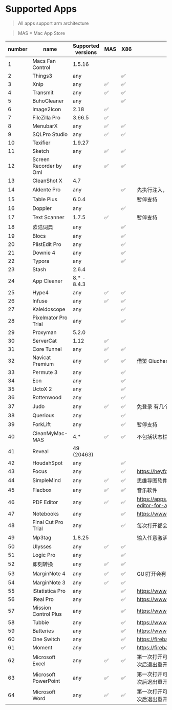 
# Supported Apps

> All apps support arm architecture

> MAS = Mac App Store


| number | name | Supported versions | MAS  | X86  | remark |
| ---- | ---- | -------- | ---- | ---- | ---- |
| 1 | Macs Fan Control | 1.5.16 |  |  |  |
| 2 | Things3 | any |  | ✅ |  |
| 3 | Xnip | any | ✅ | ✅ |  |
| 4 | Transmit | any | ✅ | ✅ |  |
| 5 | BuhoCleaner | any |  | ✅ |  |
| 6 | Image2Icon | 2.18 | ✅ |  |  |
| 7 | FileZilla Pro | 3.66.5 | ✅ |  |  |
| 8 | MenubarX | any | ✅ | ✅ |  |
| 9 | SQLPro Studio | any | ✅ | ✅ |  |
| 10 | Texifier | 1.9.27 |  |  |  |
| 11 | Sketch | any | ✅ | ✅ |  |
| 12 | Screen Recorder by Omi | any | ✅ | ✅ |  |
| 13 | CleanShot X | 4.7 |  |  |  |
| 14 | Aldente Pro | any |  | ✅ | 先执行注入，再去使用激活码激活 |
| 15 | Table Plus | 6.0.4 |  |  | 暂停支持 |
| 16 | Doppler | any |  | ✅ |  |
| 17 | Text Scanner | 1.7.5 | ✅ |  | 暂停支持 |
| 18 | 欧陆词典 | any |  | ✅ |  |
| 19 | Blocs | any |  | ✅ |  |
| 20 | PlistEdit Pro | any |  | ✅ |  |
| 21 | Downie 4 | any |  | ✅ |  |
| 22 | Typora | any |  | ✅ |  |
| 23 | Stash | 2.6.4 |  |  |  |
| 24 | App Cleaner | 8.* - 8.4.3 |  |  |  |
| 25 | Hype4 | any | ✅ | ✅ |  |
| 26 | Infuse | any | ✅ | ✅ |  |
| 27 | Kaleidoscope | any |  | ✅ |  |
| 28 | Pixelmator Pro Trial | any |  | ✅ |  |
| 29 | Proxyman | 5.2.0 |  |  |  |
| 30 | ServerCat | 1.12 | ✅ |  |  |
| 31 | Core Tunnel | any | ✅ | ✅ |  |
| 32 | Navicat Premium | any | ✅ | ✅ | 借鉴 Qiuchenly |
| 33 | Permute 3 | any |  | ✅ |  |
| 34 | Eon | any |  | ✅ |  |
| 35 | UctoX 2 | any |  | ✅ |  |
| 36 | Rottenwood | any |  | ✅ |  |
| 37 | Judo | any | ✅ | ✅ | 免登录 有几个功能不能用 |
| 38 | Querious | any |  | ✅ |  |
| 39 | ForkLift | any |  | ✅ | 暂停支持 |
| 40 | CleanMyMac-MAS | 4.* | ✅ | ✅ | 不包括状态栏按钮 |
| 41 | Reveal | 49 (20463) |  |  |  |
| 42 | HoudahSpot | any |  | ✅ |  |
| 43 | Focus | any |  | ✅ | https://heyfocus.com |
| 44 | SimpleMind | any | ✅ | ✅ | 思维导图软件 |
| 45 | Flacbox | any | ✅ | ✅ | 音乐软件 |
| 46 | PDF Editor | any | ✅ | ✅ | https://apps.apple.com/gb/app/pdf-editor-for-adobe-pdf-file/id6469578160 |
| 47 | Notebooks | any |  | ✅ | https://www.notebooksapp.com/mac/ |
| 48 | Final Cut Pro Trial | any |  | ✅ | 每次打开都会提示购买，忽略就行 |
| 49 | Mp3tag | 1.8.25 |  |  | 输入任意激活信息点激活 |
| 50 | Ulysses | any | ✅ | ✅ |  |
| 51 | Logic Pro | any |  | ✅ |  |
| 52 | 即刻转换 | any | ✅ | ✅ |  |
| 53 | MarginNote 4 | any | ✅ | ✅ | GUI打开会有问题，自己程序坞内打开 |
| 54 | MarginNote 3 | any | ✅ | ✅ |  |
| 55 | iStatistica Pro | any |  | ✅ | https://www.imagetasks.com/istatistica/pro |
| 56 | iReal Pro | any |  | ✅ | https://www.irealpro.com |
| 57 | Mission Control Plus | any |  | ✅ | https://www.fadel.io/missioncontrolplus |
| 58 | Tubbie | any |  | ✅ | https://www.fadel.io/tubbie |
| 59 | Batteries | any |  | ✅ | https://www.fadel.io/batteries |
| 60 | One Switch | any |  | ✅ | https://fireball.studio/oneswitch |
| 61 | Moment | any |  | ✅ | https://fireball.studio/moment |
| 62 | Microsoft Excel | any | ✅ | ✅ | 第一次打开可能会提示购买，只读模式打开一次后退出重开即可 |
| 63 | Microsoft PowerPoint | any | ✅ | ✅ | 第一次打开可能会提示购买，只读模式打开一次后退出重开即可 |
| 64 | Microsoft Word | any | ✅ | ✅ | 第一次打开可能会提示购买，只读模式打开一次后退出重开即可 |

